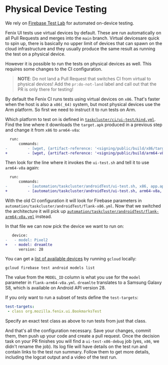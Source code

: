 # Physical Device Testing

We rely on [Firebase Test Lab][firebase] for automated on-device testing.

[firebase]: https://firebase.google.com/docs/test-lab/

Fenix UI tests use virtual devices by default.
These are run automatically on all Pull Requests and merges into the `main` branch.
Virtual devicesare quick to spin up, there is basically no upper limit of devices that can spawn on the cloud infrastructure and they usually produce the same result as running the test on a physical device.

However it is possible to run the tests on physical devices as well.
This requires some changes to the CI configuration.

> **NOTE**: Do not land a Pull Request that switches CI from virtual to physical devices!
> Add the `pr:do-not-land` label and call out that the PR is only there for testing!

By default the Fenix CI runs tests using virtual devices on `x86`.
That's faster when the host is also a `x86(_64)` system, but most physical devices use the Arm platform.
So first we need to instruct it to run tests on Arm.

Which platform to test on is defined in [`taskcluster/ci/ui-test/kind.yml`](https://github.com/mozilla-mobile/fenix/blob/58e12b18e6e9f4f67c059fe9c9bf9f02579a55db/taskcluster/ci/ui-test/kind.yml#L65).
Find the line where it downloads the `target.apk` produced in a previous step and change it from `x86` to `arm64-v8a`:

```patch
  run:
      commands:
-         - [wget, {artifact-reference: '<signing/public/build/x86/target.apk>'}, '-O', app.apk]
+         - [wget, {artifact-reference: '<signing/public/build/arm64-v8a/target.apk>'}, '-O', app.apk]
```

Then look for the line where it invokes the `ui-test.sh` and tell it to use `arm64-v8a` again:

```patch
  run:
      commands:
-         - [automation/taskcluster/androidTest/ui-test.sh, x86, app.apk, android-test.apk, '-1']
+         - [automation/taskcluster/androidTest/ui-test.sh, arm64-v8a, app.apk, android-test.apk, '-1']
```

With the old CI configuration it will look for Firebase parameters in `automation/taskcluster/androidTest/flank-x86.yml`.
Now that we switched the architecture it will pick up [`automation/taskcluster/androidTest/flank-arm64-v8a.yml`](https://github.com/mozilla-mobile/fenix/blob/58e12b18e6e9f4f67c059fe9c9bf9f02579a55db/automation/taskcluster/androidTest/flank-arm64-v8a.yml) instead.

In that file we can now pick the device we want to run on:

```patch
   device:
-   - model: Pixel2
+   - model: dreamlte
      version: 28
```

You can get a [list of available devices](https://firebase.google.com/docs/test-lab/android/available-testing-devices) by running `gcloud` locally:

```
gcloud firebase test android models list
```

The value from the `MODEL_ID` column is what you use for the `model` parameter in `flank-arm64-v8a.yml`.
`dreamlte` translates to a Samsung Galaxy S8, which is available on Android API version 28.

If you only want to run a subset of tests define the `test-targets`:

```yaml
test-targets:
 - class org.mozilla.fenix.ui.BookmarksTest
```

Specify an exact test class as above to run tests from just that class.

And that's all the configuration necessary.
Save your changes, commit them, then push up your code and create a pull request.
Once the decision task on your PR finishes you will find a `ui-test-x86-debug` job (yes, `x86`, we didn't rename the job).
Its log file will have details on the test run and contain links to the test run summary.
Follow them to get more details, including the logcat output and a video of the test run.
